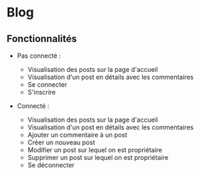 # Blog

## Fonctionnalités

- Pas connecté :
  - Visualisation des posts sur la page d'accueil
  - Visualisation d'un post en détails avec les commentaires
  - Se connecter
  - S'inscrire

- Connecté :
  - Visualisation des posts sur la page d'accueil
  - Visualisation d'un post en détails avec les commentaires
  - Ajouter un commentaire à un post
  - Créer un nouveau post
  - Modifier un post sur lequel on est propriétaire
  - Supprimer un post sur lequel on est propriétaire
  - Se déconnecter
